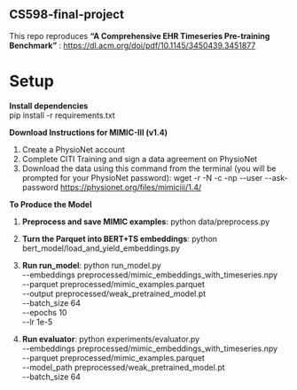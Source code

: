## CS598-final-project

This repo reproduces **“A Comprehensive EHR Timeseries Pre-training Benchmark”** : https://dl.acm.org/doi/pdf/10.1145/3450439.3451877

# Setup

**Install dependencies**  
pip install -r requirements.txt


**Download Instructions for MIMIC-III (v1.4)**
1. Create a PhysioNet account
2. Complete CITI Training and sign a data agreement on PhysioNet
3. Download the data using this command from the terminal (you will be prompted for your PhysioNet password):
wget -r -N -c -np --user <user-name> --ask-password https://physionet.org/files/mimiciii/1.4/ 

**To Produce the Model**
1. **Preprocess and save MIMIC examples**:
python data/preprocess.py

2. **Turn the Parquet into BERT+TS embeddings**: 
python bert_model/load_and_yield_embeddings.py

3. **Run run_model**: python run_model.py \
  --embeddings preprocessed/mimic_embeddings_with_timeseries.npy \
  --parquet    preprocessed/mimic_examples.parquet \
  --output     preprocessed/weak_pretrained_model.pt \
  --batch_size 64 \
  --epochs     10 \
  --lr         1e-5

4. **Run evaluator**:
python experiments/evaluator.py \
  --embeddings preprocessed/mimic_embeddings_with_timeseries.npy \
  --parquet    preprocessed/mimic_examples.parquet \
  --model_path preprocessed/weak_pretrained_model.pt \
  --batch_size 64
